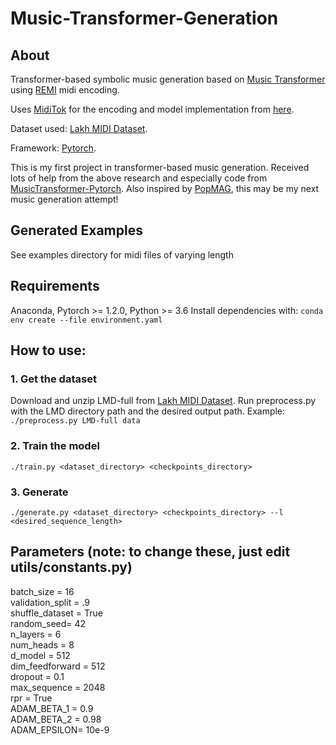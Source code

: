 # Music-Transformer-Generation
## About
Transformer-based symbolic music generation based on [Music Transformer](https://arxiv.org/abs/1809.04281) using [REMI](https://arxiv.org/abs/2002.00212) midi encoding.

Uses [MidiTok](https://github.com/Natooz/MidiTok) for the encoding and model implementation from [here](https://github.com/gwinndr/MusicTransformer-Pytorch).

Dataset used: [Lakh MIDI Dataset](https://colinraffel.com/projects/lmd/). 

Framework: [Pytorch](https://pytorch.org/).

This is my first project in transformer-based music generation. Received lots of help from the above research and especially code from [MusicTransformer-Pytorch](https://github.com/gwinndr/MusicTransformer-Pytorch). Also inspired by [PopMAG](https://arxiv.org/abs/2008.07703), this may be my next music generation attempt!

## Generated Examples
See examples directory for midi files of varying length

## Requirements
Anaconda, Pytorch >= 1.2.0, Python >= 3.6
Install dependencies with: `conda env create --file environment.yaml`

## How to use: 
### 1. Get the dataset
Download and unzip LMD-full from [Lakh MIDI Dataset](https://colinraffel.com/projects/lmd/). 
Run preprocess.py with the LMD directory path and the desired output path. 
Example: 
`./preprocess.py LMD-full data`

### 2. Train the model
`./train.py <dataset_directory> <checkpoints_directory>`

### 3. Generate
`./generate.py <dataset_directory> <checkpoints_directory> --l <desired_sequence_length>`

## Parameters (note: to change these, just edit utils/constants.py)
batch_size = 16 <br>
validation_split = .9 <br>
shuffle_dataset = True <br>
random_seed= 42 <br>
n_layers = 6 <br>
num_heads = 8 <br>
d_model = 512 <br>
dim_feedforward = 512 <br>
dropout =  0.1 <br>
max_sequence = 2048 <br>
rpr = True <br>
ADAM_BETA_1 = 0.9 <br>
ADAM_BETA_2 = 0.98 <br>
ADAM_EPSILON= 10e-9 <br>




